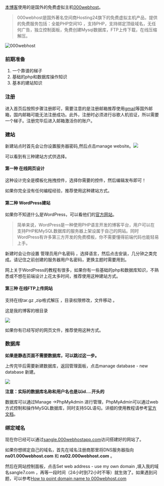 [本博客](http://sangle7.com)使用的是国外的免费虚拟主机[000webhost](https://link.zhihu.com/?target=https%3A//www.000webhost.com/934994.html)。

> 000webhost是国外著名空间商Hosting24旗下的免费虚拟主机产品，提供的免费服务包括：全能PHP空间1G ，支持PHP，支持绑定顶级域名，无任何广告，独立控制面板，免费创建Mysql数据库，FTP上传下载，在线压缩解压。



![000webhost](http://onvaoy58z.bkt.clouddn.com/000webhost.JPG)

### 前期准备

1. 一个靠谱的梯子
2. 基础的php和数据库操作知识
3. 基本的建站知识

### 注册

进入首页后按照步骤注册即可，需要注意的是注册邮箱推荐使用[gmail](https://mail.google.com)等国外邮箱，国内邮箱可能无法注册成功。此外，注册时必须进行谷歌人机验证，所以需要一个梯子。注册完毕后进入邮箱激活你的账户。

### 建站

新建站点时首先会让你设置服务器密码,然后点击manage website。![](http://onvaoy58z.bkt.clouddn.com/buildwebsite.JPG)

可以看到有三种建站方式供选择。

#### 第一种 在线网页设计

这种设计完全是模板化拖拽控件，选择你需要的控件，然后编辑发布即可！

如果你完全没有任何编程经验，推荐使用这种建站方式。

#### 第二种 WordPress建站

如果你不知道什么是WordPress，可以看他们的[官方网站](https://wordpress.org/)。

> 简单来说，WordPress是一种使用PHP语言开发的博客平台，用户可以在支持PHP和MySQL数据库的服务器上架设属于自己的网站。同时WordPress有许多第三方开发的免费模板，你不需要懂得前端代码也能轻易上手。

新建时会让你设置 管理员用户名密码 ，选择语言，然后点击安装，几分钟之类完成。请记住之前创建的服务器用户名密码，更换主题时需要用到。

网上关于WordPress的教程有很多，如果你有一些基础的php和数据库知识，不熟悉或不想在前端设计上花太多时间，推荐使用这种建站方式。

#### 第三种 在线FTP上传网站

支持在线tar.gz ,zip格式解压 ，目录权限修改，文件移动 。

这是我的博客的根目录

![](http://onvaoy58z.bkt.clouddn.com/public.JPG)



如果你有已经写好的网页文件，推荐使用这种方式。

### 数据库

**如果是静态页面不需要数据库，可以跳过这一步。**

上传完毕后需要新建数据库，返回管理面板，点击manage database - new database 新建。

![](http://onvaoy58z.bkt.clouddn.com/database.JPG)

**注意：实际的数据库名称和用户名也是以id....开头的**

数据库可以通过Manage ->PhpMyAdmin 进行管理，PhpMyAdmin可以通过web方式控制和操作MySQL数据库，同时支持SQL语句。详细的使用教程请参考[官方文档](https://docs.phpmyadmin.net/en/latest/)。

### 绑定域名

现在你已经可以通过[sangle.000webhostapp.com](http://sangle7.com/)访问搭建好的网站了。

如果你想绑定自己的域名，首先在域名注册商那里将DNS服务器指向**ns01.000webhost.com** 和 **ns02.000webhost.com** 。

然后在网站控制面板，点击Set web address - use my own domain ,填入我的域名sangle7.com ，再等一段时间（24小时到72小时不等）就生效了。如果遇到问题，可以参考[How to point domain name to 000webhost.com](https://www.000webhost.com/forum/t/how-to-point-domain-name-to-000webhost-com/38026)



